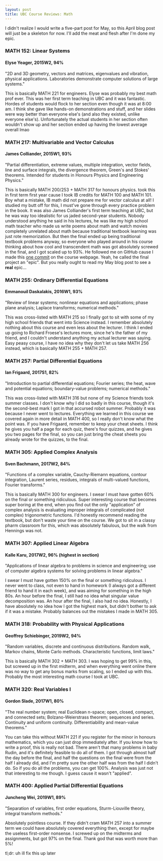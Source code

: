 ```yaml
---
layout: post
title: UBC Course Reviews: Math
---
```

I didn't realize I would write a five-part post for May, so this April blog post will just be a skeleton for now. I'll add the meat and flesh after I'm done my epic.


### MATH 152: Linear Systems
#### Elyse Yeager, 2015W2, 94%

"2D and 3D geometry, vectors and matrices, eigenvalues and vibration, physical applications. Laboratories demonstrate computer solutions of large systems."

This is basically MATH 221 for engineers. Elyse was probably my best math prof ever. This was her first term teaching in UBC and it was fantastic. Hordes of students would flock to her section even though it was at 8:00 am. I think she gave like hands-on demonstrations and stuff, and her slides were way better than everyone else's (and also they existed, unlike everyone else's). Unfortunately the actual students in her section often wouldn't show up and her section ended up having the lowest average overall lmao


### MATH 217: Multivariable and Vector Calculus
#### James Colliander, 2015W1, 93%

"Partial differentiation, extreme values, multiple integration, vector fields, line and surface integrals, the divergence theorem, Green's and Stokes' theorems. Intended for students in Honours Physics and Engineering Physics."

This is basically MATH 200/253 + MATH 317 for honours physics. took this in first term first year cause I took IB credits for MATH 100 and MATH 101. Boy what a mistake, IB math did not prepare me for vector calculus at all! I studied my butt off for this, I must've gone through every practice problem in the book. It was also James Colliander's first term teaching at UBC, but he was way too idealistic for us jaded second-year students. Nobody understood anything he said in his lectures, he was like my high school math teacher who made us write poems about math and watch movies completely unrelated about math because traditional textbook learning was just rote memorization. But then the final ended up being traditional textbook problems anyway, so everyone who played around in his course thinking about how cool and transcendent math was got absolutely screwed in the final, and I got scaled up to 93%. He followed me on GitHub cause I made this <a href="https://github.com/colliand/2015M217/commit/2cc612527e35085d05534025e54a375144ee0f57">one commit</a> on the course webpage. Yeah, he called the final project an "epic". But you really ought to read my May blog post to see a **real** epic...


### MATH 255: Ordinary Differential Equations
#### Emmanouil Daskalakis, 2016W1, 93%

"Review of linear systems; nonlinear equations and applications; phase plane analysis; Laplace transforms; numerical methods."

This was cross-listed with MATH 215 so I finally got to sit with some of my high school friends that went into Science instead. I remember absolutely nothing about this course and even less about the lecturer. I think I ended up going to Richard Froese's lectures more, since he's the father of my friend, and I couldn't understand anything my actual lecturer was saying. Easy peasy course, I have no idea why they don't let us take MATH 256 instead, which is basically MATH 255 + MATH 257.


### MATH 257: Partial Differential Equations
#### Ian Frigaard, 2017S1, 82%

"Introduction to partial differential equations; Fourier series; the heat, wave and potential equations; boundary-value problems; numerical methods."

This was cross-listed with MATH 316 but none of my Science friends took summer classes. I don't know why I did so badly in this course, though it's the second-best mark I got in that accursed robot summer. Probably it was because I never went to lectures. Everything we learned in this course we covered again in more detail in MATH 400, so I really don't know what the point was. If you have Frigaard, remember to keep your cheat sheets. I think he gives you half a page for each quiz, there's four quizzes, and he gives you two pages for the final, so you can just bring the cheat sheets you already wrote for the quizzes, to the final.


### MATH 305: Applied Complex Analysis
#### Sven Bachmann, 2017W2, 84%

"Functions of a complex variable, Cauchy-Riemann equations, contour integration, Laurent series, residues, integrals of multi-valued functions, Fourier transforms."

This is basically MATH 300 for engineers. I swear I must have gotten 60% on the final or something ridiculous. Super interesting course that becomes super boring at the end, when you find out the only "application" of complex analysis is evaluating improper integrals of complicated (not complex) trigonometric functions. I'd honestly recommend reading the textbook, but don't waste your time on the course. We got to sit in a classy pharm classroom for this, which was absolutely fabulous, but the walk from Hennings was not.


### MATH 307: Applied Linear Algebra
#### Kalle Karu, 2017W2, 96% (highest in section)

"Applications of linear algebra to problems in science and engineering; use of computer algebra systems for solving problems in linear algebra."

I swear I must have gotten 150% on the final or something ridiculous. I never went to class, not even to hand in homework (I always got a different friend to hand it in each week), and was aiming for something in the high 80s. An hour before the final, I still had no idea what singular value decomposition was. An hour after the final, I also had no idea. Honestly, I have absolutely no idea how I got the highest mark, but didn't bother to ask if it was a mistake. Probably balances out the mistakes I made in MATH 305.


### MATH 318: Probability with Physical Applications
#### Geoffrey Schiebinger, 2019W2, 94%

"Random variables, discrete and continuous distributions. Random walk, Markov chains, Monte Carlo methods. Characteristic functions, limit laws."

This is basically MATH 302 + MATH 303. I was hoping to get 99% in this, but screwed up in the first midterm, and when everything went online there was no way to get any bonus marks from scaling, so I ended up with this. Probably the most interesting math course I took at UBC.


### MATH 320: Real Variables I
#### Gordon Slade, 2017W1, 80%

"The real number system; real Euclidean n-space; open, closed, compact, and connected sets; Bolzano-Weierstrass theorem; sequences and series. Continuity and uniform continuity. Differentiability and mean-value theorems."

You can take this without MATH 221 if you register for the minor in honours mathematics, which you can just drop immediately after. If you know how to write a proof, this is really not bad. There aren't that many problems in baby Rudin, and it's definitely feasible to do all of them. I got through almost half the day before the final, and half the questions on the final were from the half I already did, and I'm pretty sure the other half was from the half I didn't do. So if you do all the problems, you can get 100%. Analysis was just not that interesting to me though. I guess cause it wasn't "applied".


### MATH 400: Applied Partial Differential Equations
#### Juncheng Wei, 2019W1, 89%

"Separation of variables, first order equations, Sturm-Liouville theory, integral transform methods."

Absolutely pointless course. If they didn't cram MATH 257 into a summer term we could have absolutely covered everything then, except for maybe the useless first-order nonsense. I screwed up on the midterms and assignments, but got 97% on the final. Thank god that was worth more than 5%!


tl;dr: uh ill fix this up later
